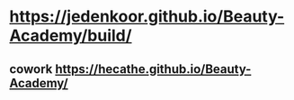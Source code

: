 # https://jedenkoor.github.io/Beauty-Academy/build/
## cowork https://hecathe.github.io/Beauty-Academy/
